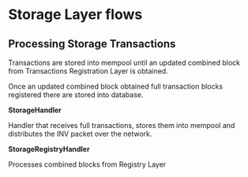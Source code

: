 ﻿# Storage Layer flows

## Processing Storage Transactions
Transactions are stored into mempool until an updated combined block from Transactions 
Registration Layer is obtained.

Once an updated combined block obtained full transaction blocks registered there are 
stored into database.

**StorageHandler**

Handler that receives full transactions, stores them into mempool and distributes the 
INV packet over the network.

**StorageRegistryHandler**

Processes combined blocks from Registry Layer
